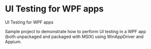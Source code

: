 # UI Testing for WPF apps
UI Testing for WPF apps

Sample project to demonstrate how to perform UI testing in a WPF app (both unpackaged and packaged with MSIX) using WinAppDriver and Appium.
